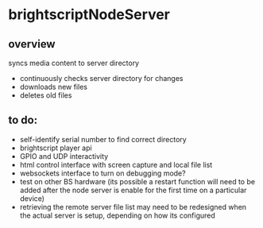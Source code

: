 # brightscriptNodeServer

## overview
syncs media content to server directory
* continuously checks server directory for changes
* downloads new files
* deletes old files

## to do:
* self-identify serial number to find correct directory
* brightscript player api
* GPIO and UDP interactivity
* html control interface with screen capture and local file list
* websockets interface to turn on debugging mode?
* test on other BS hardware (its possible a restart function will need to be added after the node server is enable for the first time on a particular device)
* retrieving the remote server file list may need to be redesigned when the actual server is setup, depending on how its configured
